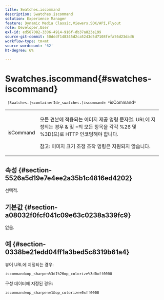 ```yaml
---
title: Swatches.iscommand
description: Swatches.iscommand
solution: Experience Manager
feature: Dynamic Media Classic,Viewers,SDK/API,Flyout
role: Developer,User
exl-id: ed587082-3306-4914-916f-db37a823e199
source-git-commit: 50dddf148345d2ca5243d5d7108fefa56d23dad6
workflow-type: tm+mt
source-wordcount: '62'
ht-degree: 6%

---
```


# Swatches.iscommand{#swatches-iscommand}

` [Swatches.|<containerId>_swatches.]iscommand= *`isCommand`*`

<table id="table_43A84C1044574A6FAB8CE67D71AAD5EC"> 
 <tbody> 
  <tr> 
   <td colname="col1"> <p> <span class="codeph"> <span class="varname"> isCommand</span> </span> </p> </td> 
   <td colname="col2"> <p> 모든 견본에 적용되는 이미지 제공 명령 문자열. URL에 지정되는 경우 <span class="codeph"> &amp;</span> 및 <span class="codeph"> =</span>의 모든 항목을 각각 <span class="codeph"> %26</span> 및 <span class="codeph"> %3D</span>(으)로 HTTP 인코딩해야 합니다. </p> <p> <p>참고: 이미지 크기 조정 조작 명령은 지원되지 않습니다. </p> </p> </td> 
  </tr> 
 </tbody> 
</table>

## 속성 {#section-5526a5d19e7e4ee2a35b1c4816ed4202}

선택적.

## 기본값 {#section-a08032f0fcf041c09e63c0238a339fc9}

없음.

## 예 {#section-0338be21edd04ff1a3bed5c8319b61a4}

뷰어 URL에 지정되는 경우:

`iscommand=op_sharpen%3d1%26op_colorize%3d0xff0000`

구성 데이터에 지정된 경우:

`iscommand=op_sharpen=1&op_colorize=0xff0000`
